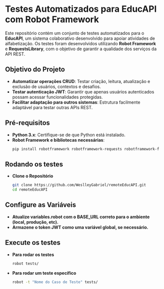 # Testes Automatizados para EducAPI com Robot Framework

Este repositório contém um conjunto de testes automatizados para o **EducAPI**, um sistema colaborativo desenvolvido para apoiar atividades de alfabetização. Os testes foram desenvolvidos utilizando **Robot Framework** e **RequestsLibrary**, com o objetivo de garantir a qualidade dos serviços da API REST.

## Objetivo do Projeto

- **Automatizar operações CRUD**: Testar criação, leitura, atualização e exclusão de usuários, contextos e desafios.
- **Testar autenticação JWT**: Garantir que apenas usuários autenticados possam acessar funcionalidades protegidas.
- **Facilitar adaptação para outros sistemas**: Estrutura facilmente adaptável para testar outras APIs REST.

## Pré-requisitos

- **Python 3.x**: Certifique-se de que Python está instalado.
- **Robot Framework e bibliotecas necessárias**:
  ```sh
  pip install robotframework robotframework-requests robotframework-faker

## Rodando os testes

- **Clone o Repositório**
    ```sh
    git clone https://github.com/WeslleyGabriel/remoteEducAPI.git
    cd remoteEducAPI

## Configure as Variáveis
- **Atualize variables.robot com o BASE_URL correto para o ambiente (local, produção, etc).**
- **Armazene o token JWT como uma variável global, se necessário.**

## Execute os testes

- **Para rodar os testes**
    ```sh
    robot tests/
- **Para rodar um teste específico**
    ```sh
    robot -t "Nome do Caso de Teste" tests/